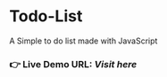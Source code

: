 # Todo-List
A Simple to do list made with JavaScript
### **👉 Live Demo URL:** <a >***Visit here***</a>
